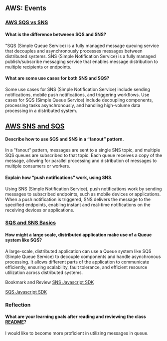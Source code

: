 ## AWS: Events


### [AWS SQS vs SNS](https://medium.com/awesome-cloud/aws-difference-between-sqs-and-sns-61a397bf76c5)

#### What is the difference betweeen SQS and SNS?

"SQS (Simple Queue Service) is a fully managed message queuing service that decouples and asynchronously processes messages between distributed systems. SNS (Simple Notification Service) is a fully managed publish/subscribe messaging service that enables message distribution to multiple recipients or endpoints.

#### What are some use cases for both SNS and SQS?


Some use cases for SNS (Simple Notification Service) include sending notifications, mobile push notifications, and triggering workflows. Use cases for SQS (Simple Queue Service) include decoupling components, processing tasks asynchronously, and handling high-volume data processing in a distributed system.

## [AWS SNS and SQS](https://www.youtube.com/watch?v=mXk0MNjlO7A)

#### Describe how to use SQS and SNS in a “fanout” pattern.

In a "fanout" pattern, messages are sent to a single SNS topic, and multiple SQS queues are subscribed to that topic. Each queue receives a copy of the message, allowing for parallel processing and distribution of messages to multiple consumers or workers.

#### Explain how “push notifications” work, using SNS.


Using SNS (Simple Notification Service), push notifications work by sending messages to subscribed endpoints, such as mobile devices or applications. When a push notification is triggered, SNS delivers the message to the specified endpoints, enabling instant and real-time notifications on the receiving devices or applications.


### [SQS and SNS Basics](https://www.youtube.com/watch?v=UesxWuZMZqI)

#### How might a large scale, distributed application make use of a Queue system like SQS?


A large-scale, distributed application can use a Queue system like SQS (Simple Queue Service) to decouple components and handle asynchronous processing. It allows different parts of the application to communicate efficiently, ensuring scalability, fault tolerance, and efficient resource utilization across distributed systems.


Bookmark and Review
[SNS Javascript SDK](https://docs.aws.amazon.com/AWSJavaScriptSDK/latest/AWS/SNS.html)

[SQS Javascript SDK](https://docs.aws.amazon.com/AWSJavaScriptSDK/latest/AWS/SQS.html)

### Reflection

#### What are your learning goals after reading and reviewing the class [README](https://codefellows.github.io/code-401-javascript-guide/curriculum/class-19/)?

I would like to become more proficient in utilizing messages in queue.